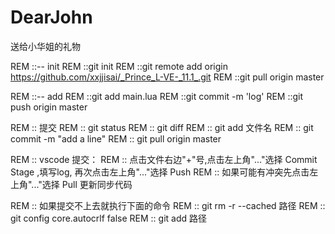 # DearJohn
送给小华姐的礼物

REM ::-- init
REM ::git init
REM ::git remote add origin  https://github.com/xxjjisai/_Prince_L-VE-_11.1_.git
REM ::git pull origin master

REM ::-- add
REM ::git add main.lua
REM ::git commit -m 'log'
REM ::git push origin master

REM :: 提交
REM :: git status
REM :: git diff
REM :: git add 文件名
REM :: git commit -m "add a line"
REM :: git pull origin master

REM :: vscode 提交：
REM :: 点击文件右边"+"号,点击左上角"..."选择 Commit Stage ,填写log, 再次点击左上角"..."选择 Push
REM :: 如果可能有冲突先点击左上角"..."选择 Pull 更新同步代码

REM :: 如果提交不上去就执行下面的命令
REM :: git rm -r --cached 路径
REM :: git config core.autocrlf false
REM :: git add 路径